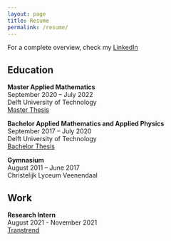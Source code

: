 ```yaml
---
layout: page
title: Resume
permalink: /resume/
---
```

For a complete overview, check my [LinkedIn](https://www.linkedin.com/in/jasper-rou/)

## Education
**Master Applied Mathematics** \
September 2020 – July 2022 \
Delft University of Technology\
[Master Thesis](https://repository.tudelft.nl/islandora/object/uuid%3A168411df-e00d-4ad2-9dee-0571cf226e18?collection=education)

**Bachelor Applied Mathematics and Applied Physics** \
September 2017 – July 2020 \
Delft University of Technology \
[Bachelor Thesis](https://repository.tudelft.nl/islandora/object/uuid%3A95b09b8a-d298-4a13-8543-aad8da3835fa?collection=education)

**Gymnasium** \
August 2011 – June 2017 \
Christelijk Lyceum Veenendaal

## Work
**Research Intern** \
August 2021 - November 2021 \
[Transtrend](https://www.transtrend.com/en/)
